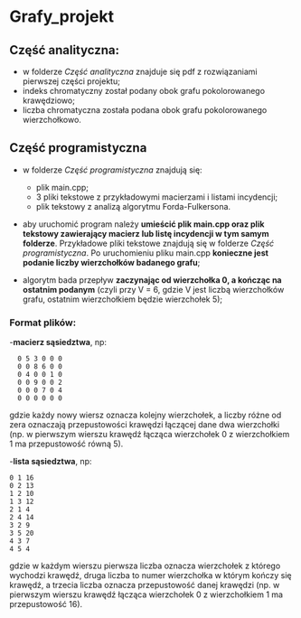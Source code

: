 # Grafy_projekt

## Część analityczna:
  - w folderze *Część analityczna* znajduje się pdf z rozwiązaniami pierwszej części projektu;
  - indeks chromatyczny został podany obok grafu pokolorowanego krawędziowo;
  - liczba chromatyczna została podana obok grafu pokolorowanego wierzchołkowo.
  
  
## Część programistyczna
  - w folderze *Część programistyczna* znajdują się:
      - plik main.cpp;
      - 3 pliki tekstowe z przykładowymi macierzami i listami incydencji;
      - plik tekstowy z analizą algorytmu Forda-Fulkersona.
      
  - aby uruchomić program należy **umieścić plik main.cpp oraz plik tekstowy zawierający macierz lub listę incydencji w tym samym folderze**. Przykładowe pliki tekstowe znajdują się w folderze *Część programistyczna*. Po uruchomieniu pliku main.cpp **konieczne jest podanie liczby wierzchołków badanego grafu**; 
  - algorytm bada przepływ **zaczynając od wierzchołka 0, a kończąc na ostatnim podanym** (czyli przy V = 6, gdzie V jest liczbą wierzchołków grafu, ostatnim wierzchołkiem będzie wierzchołek 5);
 ### Format plików:
  -**macierz sąsiedztwa**, np:
  ```
    0 5 3 0 0 0
    0 0 8 6 0 0
    0 4 0 0 1 0
    0 0 9 0 0 2
    0 0 0 7 0 4
    0 0 0 0 0 0 
  ```
  gdzie każdy nowy wiersz oznacza kolejny wierzchołek, a liczby różne od zera oznaczają przepustowości krawędzi łączącej dane dwa wierzchołki (np. w pierwszym wierszu krawędź łącząca wierzchołek 0 z wierzchołkiem 1 ma przepustowość równą 5).
  
  -**lista sąsiedztwa**, np:
  ```
  0 1 16
  0 2 13
  1 2 10
  1 3 12
  2 1 4
  2 4 14
  3 2 9
  3 5 20
  4 3 7
  4 5 4
  ```
  gdzie w każdym wierszu pierwsza liczba oznacza wierzchołek z którego wychodzi krawędź, druga liczba to numer wierzchołka w którym kończy się krawędź, a trzecia liczba oznacza przepustowość danej krawędzi (np. w pierwszym wierszu krawędź łącząca wierzchołek 0 z wierzchołkiem 1 ma przepustowość 16).
        
